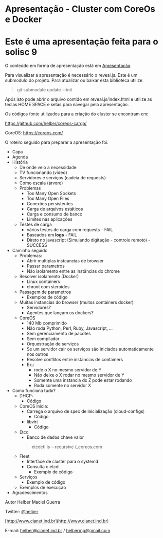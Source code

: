 Apresentação - Cluster com CoreOs e Docker
==========================================

# Este é uma apresentação feita para o solisc 9

O conteúdo em forma de apresentação está em [Apresentação](reveal.js/index.html)

Para visualizar a apresentação é necessário o reveal.js.
Este é um submodulo do projeto.
Para atualizar ou baixar esta biblioteca utilize:
> git submodule update --init

Após isto pode abrir o arquivo contido em reveal.js/index.html e utilize as teclas HOME SPACE e setas para navegar pela apresentação.

Os códigos fonte utilizados para a criação do cluster se encontram em:

https://github.com/helber/coreos-carga/

CoreOS: https://coreos.com/

O roteiro seguido para preparar a apresentação foi:

- Capa
- Agenda
- História
    - De onde veio a necessidade
    - TV funcionando (vídeo)
    - Servidores e serviços (cadeia de requests)
    - Como escala (árvore)
    - Problemas
        - Too Many Open Sockets
        - Too Many Open Files
        - Conexões persistentes
        - Carga de arquivos estáticos
        - Carga e consumo de banco
        - Limites nas aplicações
    - Testes de carga
        - vários testes de carga com requests - FAIL
        - Baseados em **logs** - FAIL
        - Direto no javascript (Simulando digitação - controle remoto) - SUCCESS
- Caminho seguido
    - Problemas:
        - Abrir multiplas instcancias de browser
        - Passar parametros
        - Não isolamento entre as instâncias do chrome
    - Resolver isolamento (Docker)
        - Linux containers
        - chroot com steroides
    - Passagem de parametros
        - Exemplos de código
    - Muitas instancias do browser (muitos containers docker)
        - Servidores?
        - Agentes que lançam os dockers?
    - CoreOS
        - 140 Mb comprimido
        - Não roda Python, Perl, Ruby, Javascript, ...
        - Sem gerenciamento de pacotes
        - Sem compilador
        - Orquestração de serviços
        - Se um servidor cair os serviços são iniciados automaticamente nos outros
        - Resolve conflitos entre instancias de containers
        - Ex.:
            - rode o X no mesmo servidor de Y
            - Não deixe o X rodar no mesmo servidor de Y
            - Somente uma instancia do Z pode estar rodando
            - Roda somente no servidor X
- Como funciona tudo?
    - DHCP:
        - Código
    - CoreOS inicia:
        - Carrega o arquivo de spec de inicialização (cloud-configs)
            - Código
        - libvirt
            - Código
    - Etcd
        - Banco de dados chave valor
        >etcdctl ls --recursive /_coreos.com
    - Fleet
        - Interface de cluster para o systemd
        - Consulta o etcd
            - Exemplo de código
    - Serviços
        - Exemplo de código
    - Exemplos de execução
- Agradescimentos

Autor Helber Maciel Guerra

Twitter: [@helber](http://twitter.com/helber)

[http://www.cianet.ind.br](http://www.cianet.ind.br)

E-mail: [helber@cianet.ind.br](mailto:helber@cianet.ind.br) / [helbermg@gmail.com](mailto:helbermg@gmail.com)


